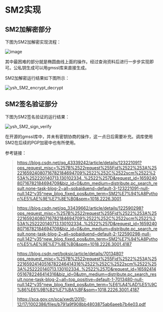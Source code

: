 #  SM2实现
##  SM2加解密部分
下图为SM2加解密实现流程：

![image](https://user-images.githubusercontent.com/109864695/182009767-8a187bac-51b1-424c-adf1-3794661582d7.png)

其中最困难的部分就是椭圆曲线上面的操作。经过查询资料后进行一步步实现即可。公私钥生成可以用gmssl库来直接生成。

SM2加解密运行结果如下图所示：

![ysh_SM2_encrypt_decrypt](https://user-images.githubusercontent.com/109864695/182009909-fc68148d-49f4-4e70-96bd-48cfd61442a9.png)

##  SM2签名验证部分
下图为SM2签名验证的运行结果：

![ysh_SM2_sign_verify](https://user-images.githubusercontent.com/109864695/182009908-e11577fa-91ff-464e-baa9-77294936147b.png)

在开源的gmssl库中，并未有密钥协商的操作，这一点日后需要补充。调库使用SM2在后续的PGP加密中也有所使用。

参考链接：
>https://blog.csdn.net/qq_43339242/article/details/123221091?ops_request_misc=%257B%2522request%255Fid%2522%253A%2522165924080716782184694709%2522%252C%2522scm%2522%253A%252220140713.130102334..%2522%257D&request_id=165924080716782184694709&biz_id=0&utm_medium=distribute.pc_search_result.none-task-blog-2~all~sobaiduend~default-3-123221091-null-null.142^v35^new_blog_fixed_pos&utm_term=SM2%E7%94%A8Python%E5%AE%9E%E7%8E%B0&spm=1018.2226.3001.

>https://blog.csdn.net/qq_33439662/article/details/122590298?ops_request_misc=%257B%2522request%255Fid%2522%253A%2522165924080716782184694709%2522%252C%2522scm%2522%253A%252220140713.130102334..%2522%257D&request_id=165924080716782184694709&biz_id=0&utm_medium=distribute.pc_search_result.none-task-blog-2~all~sobaiduend~default-2-122590298-null-null.142^v35^new_blog_fixed_pos&utm_term=SM2%E7%94%A8Python%E5%AE%9E%E7%8E%B0&spm=1018.2226.3001.4187
>
>https://blog.csdn.net/boksic/article/details/7013480?ops_request_misc=%257B%2522request%255Fid%2522%253A%2522165924140516782246414316%2522%252C%2522scm%2522%253A%252220140713.130102334..%2522%257D&request_id=165924140516782246414316&biz_id=0&utm_medium=distribute.pc_search_result.none-task-blog-2~all~top_positive~default-1-7013480-null-null.142^v35^new_blog_fixed_pos&utm_term=%E6%A4%AD%E5%9C%86%E6%9B%B2%E7%BA%BF&spm=1018.2226.3001.4187
>
>https://sca.gov.cn/sca/xwdt/2010-12/17/1002386/files/b791a9f908bb4803875ab6aeeb7b4e03.pdf
